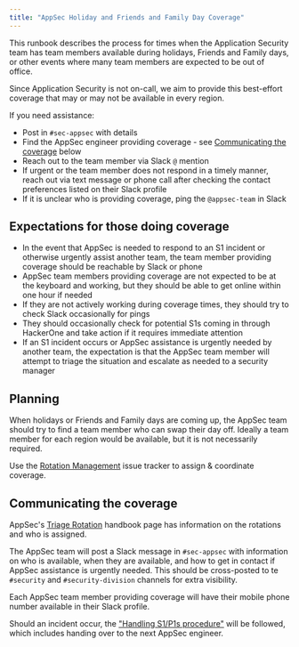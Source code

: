 ```yaml
---
title: "AppSec Holiday and Friends and Family Day Coverage"
---
```


This runbook describes the process for times when the Application Security team has team members available during holidays, Friends and Family days, or other events where many team members are expected to be out of office.

Since Application Security is not on-call, we aim to provide this best-effort coverage that may or may not be available in every region.

If you need assistance:

- Post in `#sec-appsec` with details
- Find the AppSec engineer providing coverage - see [Communicating the coverage](#communicating-the-coverage) below
- Reach out to the team member via Slack `@` mention
- If urgent or the team member does not respond in a timely manner, reach out via text message or phone call after checking the contact preferences listed on their Slack profile
- If it is unclear who is providing coverage, ping the `@appsec-team` in Slack

## Expectations for those doing coverage

- In the event that AppSec is needed to respond to an S1 incident or otherwise urgently assist another team, the team member providing coverage should be reachable by Slack or phone
- AppSec team members providing coverage are not expected to be at the keyboard and working, but they should be able to get online within one hour if needed
- If they are not actively working during coverage times, they should try to check Slack occasionally for pings
- They should occasionally check for potential S1s coming in through HackerOne and take action if it requires immediate attention
- If an S1 incident occurs or AppSec assistance is urgently needed by another team, the expectation is that the AppSec team member will attempt to triage the situation and escalate as needed to a security manager

## Planning

When holidays or Friends and Family days are coming up, the AppSec team should try to find a team member who can swap their day off. Ideally a team member for each region would be available, but it is not necessarily required.

Use the [Rotation Management](https://gitlab.com/gitlab-com/gl-security/product-security/appsec/tooling/rotation-management) issue tracker to assign & coordinate coverage.

## Communicating the coverage

AppSec's [Triage Rotation](/handbook/security/product-security/application-security/runbooks/triage-rotation/) handbook page has information on the rotations and who is assigned.

The AppSec team will post a Slack message in `#sec-appsec` with information on who is available, when they are available, and how to get in contact if AppSec assistance is urgently needed. This should be cross-posted to te `#security` and `#security-division` channels for extra visibility.

Each AppSec team member providing coverage will have their mobile phone number available in their Slack profile.

Should an incident occur, the ["Handling S1/P1s procedure"](/handbook/security/product-security/application-security/runbooks/handling-s1p1/) will be followed, which includes handing over to the next AppSec engineer.
